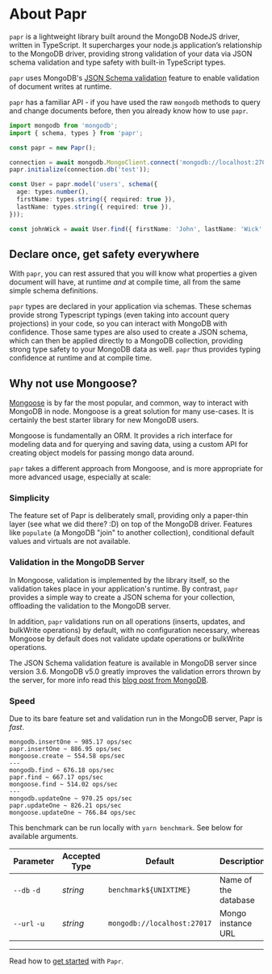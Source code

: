 # About Papr

`papr` is a lightweight library built around the MongoDB NodeJS driver, written in TypeScript. It supercharges your node.js application’s relationship to the MongoDB driver, providing strong validation of your data via JSON schema validation and type safety with built-in TypeScript types.

`papr` uses MongoDB's [JSON Schema validation](https://docs.mongodb.com/manual/core/schema-validation/#json-schema) feature to enable validation of document writes at runtime.

`papr` has a familiar API - if you have used the raw `mongodb` methods to query and change documents before, then you already know how to use `papr`.

<!-- prettier-ignore -->
```ts
import mongodb from 'mongodb';
import { schema, types } from 'papr';

const papr = new Papr();

connection = await mongodb.MongoClient.connect('mongodb://localhost:27017', { useUnifiedTopology: true });
papr.initialize(connection.db('test'));

const User = papr.model('users', schema({
  age: types.number(),
  firstName: types.string({ required: true }),
  lastName: types.string({ required: true }),
}));

const johnWick = await User.find({ firstName: 'John', lastName: 'Wick' });
```

## Declare once, get safety everywhere

With `papr`, you can rest assured that you will know what properties a given document will have, at runtime _and_ at compile time, all from the same simple schema definitions.

`papr` types are declared in your application via schemas. These schemas provide strong Typescript typings (even taking into account query projections) in your code, so you can interact with MongoDB with confidence. Those same types are also used to create a JSON schema, which can then be applied directly to a MongoDB collection, providing strong type safety to your MongoDB data as well. `papr` thus provides typing confidence at runtime and at compile time.

## Why not use Mongoose?

[Mongoose](https://mongoosejs.com/) is by far the most popular, and common, way to interact with MongoDB in node. Mongoose is a great solution for many use-cases. It is certainly the best starter library for new MongoDB users.

Mongoose is fundamentally an ORM. It provides a rich interface for modeling data and for querying and saving data, using a custom API for creating object models for passing mongo data around.

`papr` takes a different approach from Mongoose, and is more appropriate for more advanced usage, especially at scale:

### Simplicity

The feature set of Papr is deliberately small, providing only a paper-thin layer (see what we did there? :D) on top of the MongoDB driver. Features like `populate` (a MongoDB "join" to another collection), conditional default values and virtuals are not available.

### Validation in the MongoDB Server

In Mongoose, validation is implemented by the library itself, so the validation takes place in your application's runtime. By contrast, `papr` provides a simple way to create a JSON schema for your collection, offloading the validation to the MongoDB server.

In addition, `papr` validations run on all operations (inserts, updates, and bulkWrite operations) by default, with no configuration necessary, whereas Mongoose by default does not validate update operations or bulkWrite operations.

The JSON Schema validation feature is available in MongoDB server since version 3.6. MongoDB v5.0 greatly improves the validation errors thrown by the server, for more info read this [blog post from MongoDB](https://developer.mongodb.com/article/mongodb-5-0-schema-validation/).

### Speed

Due to its bare feature set and validation run in the MongoDB server, Papr is _fast_.

```
mongodb.insertOne ~ 985.17 ops/sec
papr.insertOne ~ 886.95 ops/sec
mongoose.create ~ 554.58 ops/sec
---
mongodb.find ~ 676.18 ops/sec
papr.find ~ 667.17 ops/sec
mongoose.find ~ 514.02 ops/sec
---
mongodb.updateOne ~ 970.25 ops/sec
papr.updateOne ~ 826.21 ops/sec
mongoose.updateOne ~ 766.84 ops/sec
```

This benchmark can be run locally with `yarn benchmark`. See below for available arguments.

| Parameter  | Accepted Type  | Default  | Description  |
|---|---|---|---|
| `--db` `-d`  | *string*  | `benchmark${UNIXTIME}`  | Name of the database  |
| `--url` `-u`  | *string*  | `mongodb://localhost:27017`  | Mongo instance URL  |

---

Read how to [get started](getting-started.md) with `Papr`.
